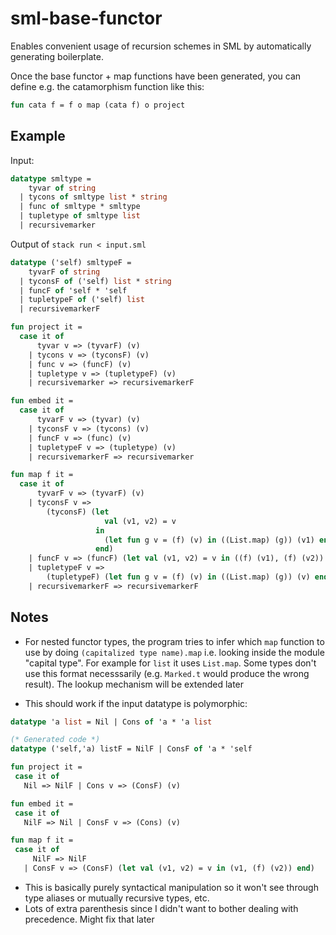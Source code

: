 # sml-base-functor

Enables convenient usage of recursion schemes in SML by automatically generating boilerplate.

Once the base functor + map functions have been generated, you can define e.g. the catamorphism function like this:

```sml
fun cata f = f o map (cata f) o project
```

## Example

Input:
```sml
datatype smltype = 
    tyvar of string 
  | tycons of smltype list * string 
  | func of smltype * smltype 
  | tupletype of smltype list 
  | recursivemarker
```

Output of `stack run < input.sml`
```sml
datatype ('self) smltypeF =
    tyvarF of string
  | tyconsF of ('self) list * string
  | funcF of 'self * 'self
  | tupletypeF of ('self) list
  | recursivemarkerF

fun project it =
  case it of
      tyvar v => (tyvarF) (v)
    | tycons v => (tyconsF) (v)
    | func v => (funcF) (v)
    | tupletype v => (tupletypeF) (v)
    | recursivemarker => recursivemarkerF

fun embed it =
  case it of
      tyvarF v => (tyvar) (v)
    | tyconsF v => (tycons) (v)
    | funcF v => (func) (v)
    | tupletypeF v => (tupletype) (v)
    | recursivemarkerF => recursivemarker

fun map f it =
  case it of
      tyvarF v => (tyvarF) (v)
    | tyconsF v =>
        (tyconsF) (let
                     val (v1, v2) = v
                   in
                     (let fun g v = (f) (v) in ((List.map) (g)) (v1) end, v2)
                   end)
    | funcF v => (funcF) (let val (v1, v2) = v in ((f) (v1), (f) (v2)) end)
    | tupletypeF v =>
        (tupletypeF) (let fun g v = (f) (v) in ((List.map) (g)) (v) end)
    | recursivemarkerF => recursivemarkerF
```

## Notes
 - For nested functor types, the program tries to infer which `map` function to use by doing `(capitalized type name).map` i.e. looking inside the module "capital type". For example for `list` it uses `List.map`. Some types don't use this format necesssarily (e.g. `Marked.t` would produce the wrong result). The lookup mechanism will be extended later

 - This should work if the input datatype is polymorphic:
 ```sml
datatype 'a list = Nil | Cons of 'a * 'a list

(* Generated code *)
datatype ('self,'a) listF = NilF | ConsF of 'a * 'self

fun project it =
  case it of
    Nil => NilF | Cons v => (ConsF) (v)

fun embed it =
  case it of
    NilF => Nil | ConsF v => (Cons) (v)

fun map f it =
  case it of
      NilF => NilF
    | ConsF v => (ConsF) (let val (v1, v2) = v in (v1, (f) (v2)) end)
 ```
  - This is basically purely syntactical manipulation so it won't
    see through type aliases or mutually recursive types, etc.
  - Lots of extra parenthesis since I didn't want to bother dealing with precedence. Might fix that later